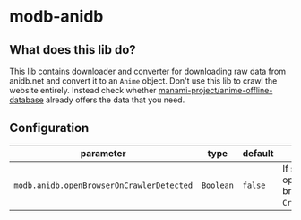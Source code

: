 # modb-anidb

## What does this lib do?

This lib contains downloader and converter for downloading raw data from anidb.net and convert it to an `Anime` object.
Don't use this lib to crawl the website entirely. Instead check whether [manami-project/anime-offline-database](https://github.com/manami-project/anime-offline-database) already offers the data that you need.

## Configuration

| parameter                                 | type      | default | description                                                                                          |
|-------------------------------------------|-----------|---------|------------------------------------------------------------------------------------------------------|
| `modb.anidb.openBrowserOnCrawlerDetected` | `Boolean` | `false` | If set to `true` anidb.net is opened in the default browser in case of a `CrawlerDetectedException`. |